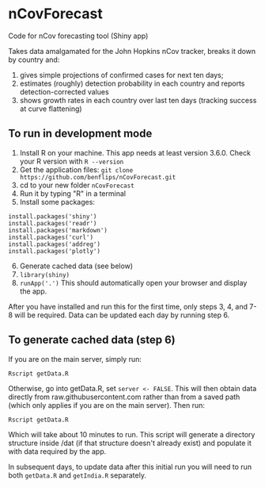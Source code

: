 # nCovForecast
Code for nCov forecasting tool (Shiny app)

Takes data amalgamated for the John Hopkins nCov tracker, breaks it down by country and:

1. gives simple projections of confirmed cases for next ten days;
2. estimates (roughly) detection probability in each country and reports detection-corrected values
3. shows growth rates in each country over last ten days (tracking success at curve flattening)

## To run in development mode

1. Install R on your machine.  This app needs at least version 3.6.0.  Check your R version with `R --version`
2. Get the application files: `git clone https://github.com/benflips/nCovForecast.git`
3. cd to your new folder `nCovForecast`
4. Run it by typing "R" in a terminal
5. Install some packages:
```
install.packages('shiny')
install.packages('readr')
install.packages('markdown')
install.packages('curl')
install.packages('addreg')
install.packages('plotly')
```
6. Generate cached data (see below)
7. `library(shiny)`
8. `runApp('.')`  This should automatically open your browser and display the app.

After you have installed and run this for the first time, only steps 3, 4, and 7-8 will be required.  Data can be updated each day by running step 6.

## To generate cached data (step 6)

If you are on the main server, simply run:

`Rscript getData.R`

Otherwise, go into getData.R, set `server <- FALSE`.  This will then obtain data directly from raw.githubusercontent.com rather than from a saved path (which only applies if you are on the main server).  Then run:

`Rscript getData.R`

Which will take about 10 minutes to run.  This script will generate a directory structure inside /dat (if that structure doesn't already exist) and populate it with data required by the app.

In subsequent days, to update data after this initial run you will need to run both `getData.R` and `getIndia.R` separately.

